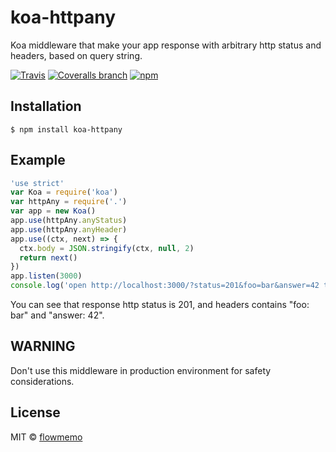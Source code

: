 # koa-httpany

Koa middleware that make your app response with arbitrary http status and headers, based on query string.

[![Travis](https://img.shields.io/travis/flowmemo/koa-httpany.svg?maxAge=2592000&style=flat-square)](https://travis-ci.org/flowmemo/koa-httpany)
[![Coveralls branch](https://img.shields.io/coveralls/flowmemo/koa-httpany/master.svg?maxAge=2592000&style=flat-square)](https://coveralls.io/github/flowmemo/koa-httpany?branch=master)
[![npm](https://img.shields.io/npm/v/koa-httpany.svg?maxAge=2592000&style=flat-square)](https://www.npmjs.com/package/koa-httpany)

## Installation
```shell
$ npm install koa-httpany
```

## Example

```js
'use strict'
var Koa = require('koa')
var httpAny = require('.')
var app = new Koa()
app.use(httpAny.anyStatus)
app.use(httpAny.anyHeader)
app.use((ctx, next) => {
  ctx.body = JSON.stringify(ctx, null, 2)
  return next()
})
app.listen(3000)
console.log('open http://localhost:3000/?status=201&foo=bar&answer=42 to see result')
```

You can see that response http status is 201, and headers contains "foo: bar" and "answer: 42".

## WARNING
Don't use this middleware in production environment for safety considerations. 

## License
MIT © [flowmemo](http://weibo.com/flowmemo)